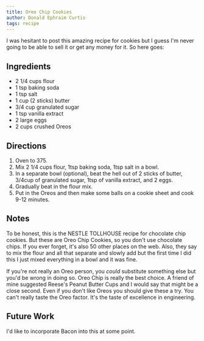 ```yaml
---
title: Oreo Chip Cookies
author: Donald Ephraim Curtis
tags: recipe
---
```

I was hesitant to post this amazing recipe for cookies but I guess I'm
never going to be able to sell it or get any money for it. So here
goes:

## Ingredients

* 2 1/4 cups flour
* 1 tsp baking soda
* 1 tsp salt
* 1 cup (2 sticks) butter
* 3/4 cup granulated sugar
* 1 tsp vanilla extract
* 2 large eggs
* 2 cups crushed Oreos

## Directions

1. Oven to 375.
1. Mix 2 1/4 cups flour, 1tsp baking soda, 1tsp salt in a bowl.
1. In a separate bowl (optional), beat the hell out of 2 sticks of
butter, 3/4cup of granulated sugar, 1tsp of vanilla extract, and 2
eggs.
1. Gradually beat in the flour mix.
1. Put in the Oreos and then make some balls on a cookie sheet and
cook 9-12 minutes.

## Notes

To be honest, this is the NESTLE TOLLHOUSE recipe for chocolate chip
cookies. But these are Oreo Chip Cookies, so you don't use chocolate
chips. If you ever forget, it's also 50 other places on the web. Also,
they say to mix the flour and all that separate and slowly add but the
first time I did this I just mixed everything in a bowl and it was
fine.

If you're not really an Oreo person, you _could_ substitute something
else but you'd be wrong in doing so. Oreo Chip is really the best
choice. A friend of mine suggested Reese's Peanut Butter Cups and I
would say that might be a close second. Even if you don't like Oreos
you should give these a try. You can't really taste the Oreo
factor. It's the taste of excellence in engineering.

## Future Work
I'd like to incorporate Bacon into this at some point.
